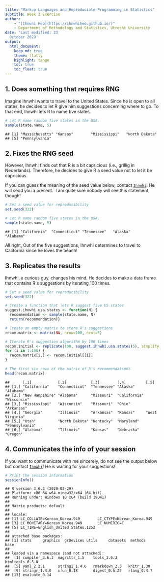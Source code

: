 ```yaml
---
title: "Markup Languages and Reproducible Programming in Statistics"
subtitle: Week 2 Exercise
author:
    - "[Ihnwhi Heo](https://ihnwhiheo.github.io/)"
    - Department of Methodology and Statistics, Utrecht University
date: 'Last modified: 23
  October 2020'
output:
  html_document:
    keep_md: true
    theme: flatly
    highlight: tango
    toc: true
    toc_float: true
---
```




## 1. Does something that requires RNG

Imagine Ihnwhi wants to travel to the United States. Since he is open to all states, he decides to let R give him suggestions concerning where to go. To that end, Ihnwhi lets R to name five states.


```r
# Let R name random five states in the USA.
sample(state.name, 5)
```

```
## [1] "Massachusetts" "Kansas"        "Mississippi"   "North Dakota" 
## [5] "Pennsylvania"
```
## 2. Fixes the RNG seed

However, Ihnwhi finds out that R is a bit capricious (i.e., grillig in Nederlands). Therefore, he decides to give R a seed value not to let it be capricious.

If you can guess the meaning of the seed value below, contact [`Ihnwhi`](mailto:ihnwhi.heo@gmail.com)! He will send you a present.` I am quite sure nobody will see this statement, though!


```r
# Set a seed value for reproducibility
set.seed(322)

# Let R name random five states in the USA.
sample(state.name, 5)
```

```
## [1] "California"  "Connecticut" "Tennessee"   "Alaska"      "Alabama"
```

All right, Out of the five suggestions, Ihnwhi determines to travel to California since he loves the beach!

## 3. Replicates the results

Ihnwhi, a curious guy, changes his mind. He decides to make a data frame that contains R's suggestions by iterating 100 times.


```r
# Set a seed value for reproducibility
set.seed(322)

# Create a function that lets R suggest five US states
suggest.ihnwhi.usa.states <- function(N) {
  recommendation <- sample(state.name, N)
  return(recommendation)}

# Create an empty matrix to store R's suggestions
recom.matrix <- matrix(NA, nrow=100, ncol=5)

# Iterate R's suggestion algorithm by 100 times
recom.initial <- replicate(100, suggest.ihnwhi.usa.states(5), simplify = FALSE)
for (i in 1:100) {
  recom.matrix[i,] <- recom.initial[[i]]
}

# The first six rows of the matrix of R's recommendations
head(recom.matrix)
```

```
##      [,1]            [,2]           [,3]        [,4]         [,5]           
## [1,] "California"    "Connecticut"  "Tennessee" "Alaska"     "Alabama"      
## [2,] "New Hampshire" "Alabama"      "Missouri"  "California" "Wisconsin"    
## [3,] "Mississippi"   "Wisconsin"    "Missouri"  "Ohio"       "Arkansas"     
## [4,] "Georgia"       "Illinois"     "Arkansas"  "Kansas"     "West Virginia"
## [5,] "Utah"          "North Dakota" "Kentucky"  "Maryland"   "Pennsylvania" 
## [6,] "Alabama"       "Illinois"     "Kansas"    "Nebraska"   "Oregon"
```

## 4. Communicates the info of your session

If you want to communicate with me sincerely, do not see the output below but contact [`Ihnwhi`](mailto:ihnwhi.heo@gmail.com)! He is waiting for your suggestions!


```r
# Print the session information
sessionInfo()
```

```
## R version 3.6.3 (2020-02-29)
## Platform: x86_64-w64-mingw32/x64 (64-bit)
## Running under: Windows 10 x64 (build 19041)
## 
## Matrix products: default
## 
## locale:
## [1] LC_COLLATE=Korean_Korea.949        LC_CTYPE=Korean_Korea.949         
## [3] LC_MONETARY=Korean_Korea.949       LC_NUMERIC=C                      
## [5] LC_TIME=English_United States.1252
## 
## attached base packages:
## [1] stats     graphics  grDevices utils     datasets  methods   base     
## 
## loaded via a namespace (and not attached):
##  [1] compiler_3.6.3  magrittr_1.5    tools_3.6.3     htmltools_0.5.0
##  [5] yaml_2.2.1      stringi_1.4.6   rmarkdown_2.3   knitr_1.30     
##  [9] stringr_1.4.0   xfun_0.18       digest_0.6.25   rlang_0.4.7    
## [13] evaluate_0.14
```

